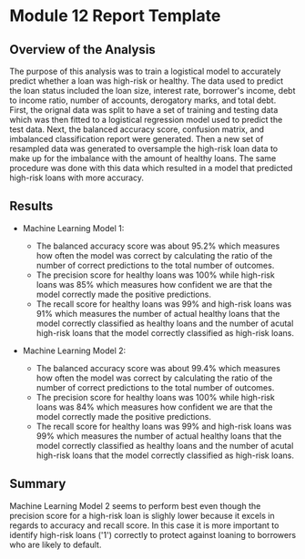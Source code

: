 # Module 12 Report Template

## Overview of the Analysis

The purpose of this analysis was to train a logistical model to accurately predict whether a loan was high-risk or healthy.  The data used to predict the loan status included the loan size, interest rate, borrower's income, debt to income ratio, number of accounts, derogatory marks, and total debt.  First, the orignal data was split to have a set of training and testing data which was then fitted to a logistical regression model used to predict the test data.  Next, the balanced accuracy score, confusion matrix, and imbalanced classification report were generated.  Then a new set of resampled data was generated to oversample the high-risk loan data to make up for the imbalance with the amount of healthy loans.  The same procedure was done with this data which resulted in a model that predicted high-risk loans with more accuracy.  

## Results

* Machine Learning Model 1:
  * The balanced accuracy score was about 95.2% which measures how often the model was correct by calculating the ratio of the number of correct predictions to the total number of outcomes.
  * The precision score for healthy loans was 100% while high-risk loans was 85% which measures how confident we are that the model correctly made the positive predictions.
  * The recall score for healthy loans was 99% and high-risk loans was 91% which measures the number of actual healthy loans that the model correctly classified as healthy loans and the number of acutal high-risk loans that the model correctly classified as high-risk loans.



* Machine Learning Model 2:
  * The balanced accuracy score was about 99.4% which measures how often the model was correct by calculating the ratio of the number of correct predictions to the total number of outcomes.
  * The precision score for healthy loans was 100% while high-risk loans was 84% which measures how confident we are that the model correctly made the positive predictions.
  * The recall score for healthy loans was 99% and high-risk loans was 99% which measures the number of actual healthy loans that the model correctly classified as healthy loans and the number of acutal high-risk loans that the model correctly classified as high-risk loans.

## Summary

Machine Learning Model 2 seems to perform best even though the precision score for a high-risk loan is slighly lower because it excels in regards to accuracy and recall score.  In this case it is more important to identify high-risk loans ('1') correctly to protect against loaning to borrowers who are likely to default.